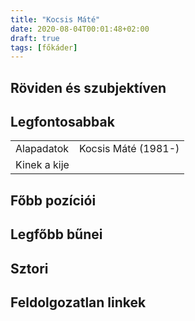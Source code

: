 ```yaml
---
title: "Kocsis Máté"
date: 2020-08-04T00:01:48+02:00
draft: true
tags: [főkáder]
---
```


## Röviden és szubjektíven

## Legfontosabbak

|                           |                                                                    |
| :---                      | :----                                                              |
| Alapadatok                | Kocsis Máté (1981-)                                                |
| Kinek a kije              |                                                                    |

## Főbb pozíciói


## Legfőbb bűnei

## Sztori

## Feldolgozatlan linkek
